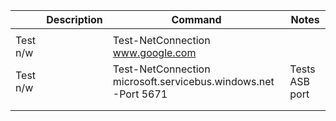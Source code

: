 ||Description|Command|Notes   |
|---|---|---|---|
|||||
|Test n/w||Test-NetConnection www.google.com||
|Test n/w||Test-NetConnection microsoft.servicebus.windows.net -Port 5671| Tests ASB port|
|||||
|||||
